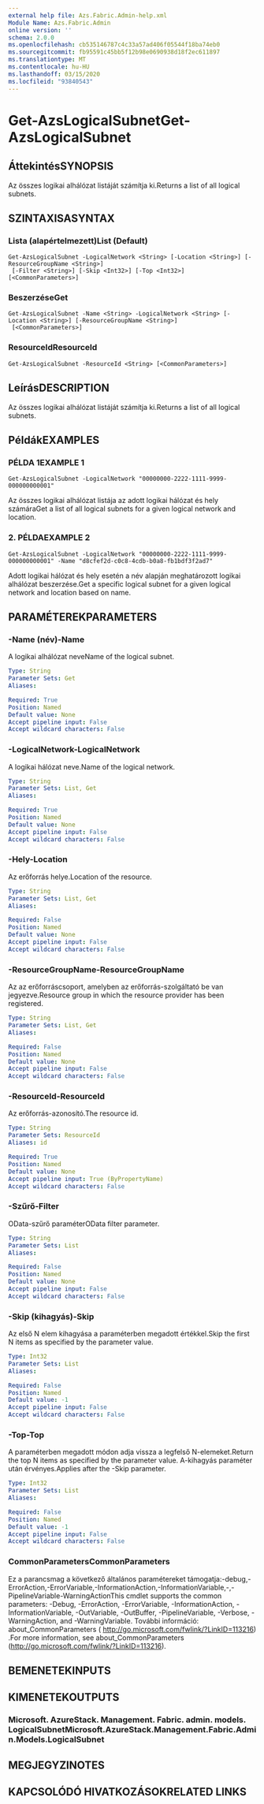 ```yaml
---
external help file: Azs.Fabric.Admin-help.xml
Module Name: Azs.Fabric.Admin
online version: ''
schema: 2.0.0
ms.openlocfilehash: cb535146787c4c33a57ad406f05544f18ba74eb0
ms.sourcegitcommit: fb95591c45bb5f12b98e0690938d18f2ec611897
ms.translationtype: MT
ms.contentlocale: hu-HU
ms.lasthandoff: 03/15/2020
ms.locfileid: "93840543"
---
```

# <span data-ttu-id="f5be9-101">Get-AzsLogicalSubnet</span><span class="sxs-lookup"><span data-stu-id="f5be9-101">Get-AzsLogicalSubnet</span></span>

## <span data-ttu-id="f5be9-102">Áttekintés</span><span class="sxs-lookup"><span data-stu-id="f5be9-102">SYNOPSIS</span></span>
<span data-ttu-id="f5be9-103">Az összes logikai alhálózat listáját számítja ki.</span><span class="sxs-lookup"><span data-stu-id="f5be9-103">Returns a list of all logical subnets.</span></span>

## <span data-ttu-id="f5be9-104">SZINTAXISA</span><span class="sxs-lookup"><span data-stu-id="f5be9-104">SYNTAX</span></span>

### <span data-ttu-id="f5be9-105">Lista (alapértelmezett)</span><span class="sxs-lookup"><span data-stu-id="f5be9-105">List (Default)</span></span>
```
Get-AzsLogicalSubnet -LogicalNetwork <String> [-Location <String>] [-ResourceGroupName <String>]
 [-Filter <String>] [-Skip <Int32>] [-Top <Int32>] [<CommonParameters>]
```

### <span data-ttu-id="f5be9-106">Beszerzése</span><span class="sxs-lookup"><span data-stu-id="f5be9-106">Get</span></span>
```
Get-AzsLogicalSubnet -Name <String> -LogicalNetwork <String> [-Location <String>] [-ResourceGroupName <String>]
 [<CommonParameters>]
```

### <span data-ttu-id="f5be9-107">ResourceId</span><span class="sxs-lookup"><span data-stu-id="f5be9-107">ResourceId</span></span>
```
Get-AzsLogicalSubnet -ResourceId <String> [<CommonParameters>]
```

## <span data-ttu-id="f5be9-108">Leírás</span><span class="sxs-lookup"><span data-stu-id="f5be9-108">DESCRIPTION</span></span>
<span data-ttu-id="f5be9-109">Az összes logikai alhálózat listáját számítja ki.</span><span class="sxs-lookup"><span data-stu-id="f5be9-109">Returns a list of all logical subnets.</span></span>

## <span data-ttu-id="f5be9-110">Példák</span><span class="sxs-lookup"><span data-stu-id="f5be9-110">EXAMPLES</span></span>

### <span data-ttu-id="f5be9-111">PÉLDA 1</span><span class="sxs-lookup"><span data-stu-id="f5be9-111">EXAMPLE 1</span></span>
```
Get-AzsLogicalSubnet -LogicalNetwork "00000000-2222-1111-9999-000000000001"
```

<span data-ttu-id="f5be9-112">Az összes logikai alhálózat listája az adott logikai hálózat és hely számára</span><span class="sxs-lookup"><span data-stu-id="f5be9-112">Get a list of all logical subnets for a given logical network and location.</span></span>

### <span data-ttu-id="f5be9-113">2. PÉLDA</span><span class="sxs-lookup"><span data-stu-id="f5be9-113">EXAMPLE 2</span></span>
```
Get-AzsLogicalSubnet -LogicalNetwork "00000000-2222-1111-9999-000000000001" -Name "d8cfef2d-c0c8-4cdb-b0a8-fb1bdf3f2ad7"
```

<span data-ttu-id="f5be9-114">Adott logikai hálózat és hely esetén a név alapján meghatározott logikai alhálózat beszerzése.</span><span class="sxs-lookup"><span data-stu-id="f5be9-114">Get a specific logical subnet for a given logical network and location based on name.</span></span>

## <span data-ttu-id="f5be9-115">PARAMÉTEREK</span><span class="sxs-lookup"><span data-stu-id="f5be9-115">PARAMETERS</span></span>

### <span data-ttu-id="f5be9-116">-Name (név)</span><span class="sxs-lookup"><span data-stu-id="f5be9-116">-Name</span></span>
<span data-ttu-id="f5be9-117">A logikai alhálózat neve</span><span class="sxs-lookup"><span data-stu-id="f5be9-117">Name of the logical subnet.</span></span>

```yaml
Type: String
Parameter Sets: Get
Aliases:

Required: True
Position: Named
Default value: None
Accept pipeline input: False
Accept wildcard characters: False
```

### <span data-ttu-id="f5be9-118">-LogicalNetwork</span><span class="sxs-lookup"><span data-stu-id="f5be9-118">-LogicalNetwork</span></span>
<span data-ttu-id="f5be9-119">A logikai hálózat neve.</span><span class="sxs-lookup"><span data-stu-id="f5be9-119">Name of the logical network.</span></span>

```yaml
Type: String
Parameter Sets: List, Get
Aliases:

Required: True
Position: Named
Default value: None
Accept pipeline input: False
Accept wildcard characters: False
```

### <span data-ttu-id="f5be9-120">-Hely</span><span class="sxs-lookup"><span data-stu-id="f5be9-120">-Location</span></span>
<span data-ttu-id="f5be9-121">Az erőforrás helye.</span><span class="sxs-lookup"><span data-stu-id="f5be9-121">Location of the resource.</span></span>

```yaml
Type: String
Parameter Sets: List, Get
Aliases:

Required: False
Position: Named
Default value: None
Accept pipeline input: False
Accept wildcard characters: False
```

### <span data-ttu-id="f5be9-122">-ResourceGroupName</span><span class="sxs-lookup"><span data-stu-id="f5be9-122">-ResourceGroupName</span></span>
<span data-ttu-id="f5be9-123">Az az erőforráscsoport, amelyben az erőforrás-szolgáltató be van jegyezve.</span><span class="sxs-lookup"><span data-stu-id="f5be9-123">Resource group in which the resource provider has been registered.</span></span>

```yaml
Type: String
Parameter Sets: List, Get
Aliases:

Required: False
Position: Named
Default value: None
Accept pipeline input: False
Accept wildcard characters: False
```

### <span data-ttu-id="f5be9-124">-ResourceId</span><span class="sxs-lookup"><span data-stu-id="f5be9-124">-ResourceId</span></span>
<span data-ttu-id="f5be9-125">Az erőforrás-azonosító.</span><span class="sxs-lookup"><span data-stu-id="f5be9-125">The resource id.</span></span>

```yaml
Type: String
Parameter Sets: ResourceId
Aliases: id

Required: True
Position: Named
Default value: None
Accept pipeline input: True (ByPropertyName)
Accept wildcard characters: False
```

### <span data-ttu-id="f5be9-126">-Szűrő</span><span class="sxs-lookup"><span data-stu-id="f5be9-126">-Filter</span></span>
<span data-ttu-id="f5be9-127">OData-szűrő paraméter</span><span class="sxs-lookup"><span data-stu-id="f5be9-127">OData filter parameter.</span></span>

```yaml
Type: String
Parameter Sets: List
Aliases:

Required: False
Position: Named
Default value: None
Accept pipeline input: False
Accept wildcard characters: False
```

### <span data-ttu-id="f5be9-128">-Skip (kihagyás)</span><span class="sxs-lookup"><span data-stu-id="f5be9-128">-Skip</span></span>
<span data-ttu-id="f5be9-129">Az első N elem kihagyása a paraméterben megadott értékkel.</span><span class="sxs-lookup"><span data-stu-id="f5be9-129">Skip the first N items as specified by the parameter value.</span></span>

```yaml
Type: Int32
Parameter Sets: List
Aliases:

Required: False
Position: Named
Default value: -1
Accept pipeline input: False
Accept wildcard characters: False
```

### <span data-ttu-id="f5be9-130">-Top</span><span class="sxs-lookup"><span data-stu-id="f5be9-130">-Top</span></span>
<span data-ttu-id="f5be9-131">A paraméterben megadott módon adja vissza a legfelső N-elemeket.</span><span class="sxs-lookup"><span data-stu-id="f5be9-131">Return the top N items as specified by the parameter value.</span></span>
<span data-ttu-id="f5be9-132">A-kihagyás paraméter után érvényes.</span><span class="sxs-lookup"><span data-stu-id="f5be9-132">Applies after the -Skip parameter.</span></span>

```yaml
Type: Int32
Parameter Sets: List
Aliases:

Required: False
Position: Named
Default value: -1
Accept pipeline input: False
Accept wildcard characters: False
```

### <span data-ttu-id="f5be9-133">CommonParameters</span><span class="sxs-lookup"><span data-stu-id="f5be9-133">CommonParameters</span></span>
<span data-ttu-id="f5be9-134">Ez a parancsmag a következő általános paramétereket támogatja:-debug,-ErrorAction,-ErrorVariable,-InformationAction,-InformationVariable,-,-PipelineVariable-WarningAction</span><span class="sxs-lookup"><span data-stu-id="f5be9-134">This cmdlet supports the common parameters: -Debug, -ErrorAction, -ErrorVariable, -InformationAction, -InformationVariable, -OutVariable, -OutBuffer, -PipelineVariable, -Verbose, -WarningAction, and -WarningVariable.</span></span> <span data-ttu-id="f5be9-135">További információ: about_CommonParameters ( http://go.microsoft.com/fwlink/?LinkID=113216) .</span><span class="sxs-lookup"><span data-stu-id="f5be9-135">For more information, see about_CommonParameters (http://go.microsoft.com/fwlink/?LinkID=113216).</span></span>

## <span data-ttu-id="f5be9-136">BEMENETEK</span><span class="sxs-lookup"><span data-stu-id="f5be9-136">INPUTS</span></span>

## <span data-ttu-id="f5be9-137">KIMENETEK</span><span class="sxs-lookup"><span data-stu-id="f5be9-137">OUTPUTS</span></span>

### <span data-ttu-id="f5be9-138">Microsoft. AzureStack. Management. Fabric. admin. models. LogicalSubnet</span><span class="sxs-lookup"><span data-stu-id="f5be9-138">Microsoft.AzureStack.Management.Fabric.Admin.Models.LogicalSubnet</span></span>

## <span data-ttu-id="f5be9-139">MEGJEGYZI</span><span class="sxs-lookup"><span data-stu-id="f5be9-139">NOTES</span></span>

## <span data-ttu-id="f5be9-140">KAPCSOLÓDÓ HIVATKOZÁSOK</span><span class="sxs-lookup"><span data-stu-id="f5be9-140">RELATED LINKS</span></span>
